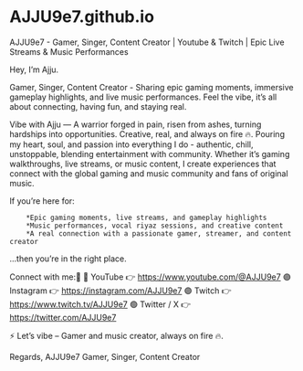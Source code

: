 # AJJU9e7.github.io
AJJU9e7 - Gamer, Singer, Content Creator | Youtube & Twitch | Epic Live Streams & Music Performances

Hey, I’m Ajju.


Gamer, Singer, Content Creator - Sharing epic gaming moments, immersive gameplay highlights, and live music performances. Feel the vibe, it’s all about connecting, having fun, and staying real.

Vibe with Ajju — A warrior forged in pain, risen from ashes, turning hardships into opportunities. Creative, real, and always on fire 🔥. Pouring my heart, soul, and passion into everything I do - authentic, chill, unstoppable, blending entertainment with community. Whether it’s gaming walkthroughs, live streams, or music content, I create experiences that connect with the global gaming and music community and fans of original music.

 
If you’re here for:
      
        *Epic gaming moments, live streams, and gameplay highlights
        *Music performances, vocal riyaz sessions, and creative content
        *A real connection with a passionate gamer, streamer, and content creator

…then you’re in the right place.


Connect with me:📌
🔴 YouTube 👉 https://www.youtube.com/@AJJU9e7
🟣 Instagram 👉 https://instagram.com/AJJU9e7
🟣 Twitch 👉 https://www.twitch.tv/AJJU9e7
🟢 Twitter / X 👉 https://twitter.com/AJJU9e7


⚡️ Let’s vibe – Gamer and music creator, always on fire 🔥. 

Regards,
AJJU9e7
Gamer, Singer, Content Creator 
